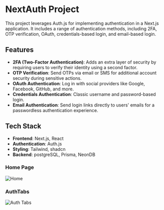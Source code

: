 # NextAuth Project

This project leverages Auth.js for implementing authentication in a Next.js application. It includes a range of authentication methods, including 2FA, OTP verification, OAuth, credentials-based login, and email-based login.

## Features

- **2FA (Two-Factor Authentication)**: Adds an extra layer of security by requiring users to verify their identity using a second factor.
- **OTP Verification**: Send OTPs via email or SMS for additional account security during sensitive actions.
- **OAuth Authentication**: Log in with social providers like Google, Facebook, GitHub, and more.
- **Credentials Authentication**: Classic username and password-based login.
- **Email Authentication**: Send login links directly to users' emails for a passwordless authentication experience.

## Tech Stack

- **Frontend**: Next.js, React
- **Authentication**: Auth.js
- **Styling**: Tailwind, shadcn
- **Backend**: postgreSQL, Prisma, NeonDB

### Home Page
![Home](https://github.com/user-attachments/assets/330899e8-9153-4d42-a532-1366d20ef64f)

### AuthTabs
![Auth Tabs](https://github.com/user-attachments/assets/3520fac2-029a-4aea-8df0-f61b467ca71a)



